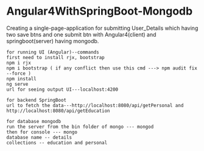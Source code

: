 # Angular4WithSpringBoot-Mongodb
Creating a single-page-application for submitting User_Details which having two save btns and one submit btn with Angular4(client) and springboot(server) having mongodb.

    for running UI (Angular)--commands
    first need to install rjx, bootstrap
    npm i rjx
    npm i bootstrap ( if any conflict then use this cmd ---> npm audit fix --force )
    npm install 
    ng serve
    url for seeing output UI---localhost:4200
    
    for backend SpringBoot
    url to fetch the data---http://localhost:8080/api/getPersonal and http://localhost:8080/api/getEducation
    
    for database mongodb
    run the server from the bin folder of mongo --- mongod
    then for console --- mongo
    database name -- details
    collections -- education and personal
    
       
